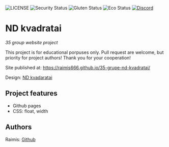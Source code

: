 ![LICENSE](https://img.shields.io/badge/license-MIT-blue.svg?style=flat-square)
![Security Status](https://img.shields.io/security-headers?label=Security&url=https%3A%2F%2Fgithub.com&style=flat-square)
![Gluten Status](https://img.shields.io/badge/Gluten-Free-green.svg)
![Eco Status](https://img.shields.io/badge/ECO-Friendly-green.svg)
[![Discord](https://discord.com/api/guilds/571393319201144843/widget.png)](https://discord.gg/dRwW4rw)

# ND kvadratai

_35 group website project_

This project is for educational porpuses only. Pull request are welcome, but priority for project authors! Thank you for your cooperation!

Site published at: https://raimis666.github.io/35-grupe-nd-kvadratai/

Design: [ND kvadaratai](https://cdn.discordapp.com/attachments/950296439051911178/951432465568899082/unknown.png)

## Project features

-   Github pages
-   CSS: float, width

## Authors

Raimis: [Github](https://github.com/Raimis666)
